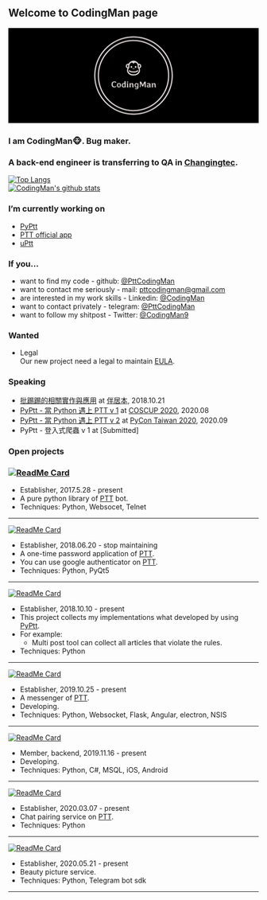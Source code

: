 ## Welcome to CodingMan page

![](https://raw.githubusercontent.com/PttCodingMan/PttCodingMan.github.io/master/logo/facebook_cover_photo_2.png)

### I am CodingMan🐵. Bug maker. 
### A back-end engineer is transferring to QA in [Changingtec](https://www.changingtec.com/).  

[![Top Langs](https://github-readme-stats.vercel.app/api/top-langs/?username=PttCodingMan&theme=dark&layout=compact)](https://github.com/PttCodingMan)  
[![CodingMan's github stats](https://github-readme-stats.vercel.app/api?username=PttCodingMan&count_private=true&theme=dark)](https://github.com/PttCodingMan)  

### I’m currently working on 
  * [PyPtt](https://github.com/PttCodingMan/PyPtt)
  * [PTT official app](https://github.com/Ptt-official-app)
  * [uPtt](https://github.com/uPtt-messenger/uPtt)

### If you...
* want to find my code - github: [@PttCodingMan](https://github.com/PttCodingMan)  
* want to contact me seriously - mail: [pttcodingman@gmail.com](mailto:pttcodingman@gmail.com)  
* are interested in my work skills - Linkedin: [@CodingMan](https://www.linkedin.com/in/codingman/)  
* want to contact privately - telegram: [@PttCodingMan](https://t.me/PttCodingMan)  
* want to follow my shitpost - Twitter: [@CodingMan9](https://twitter.com/CodingMan9)  

### Wanted
* Legal  
    Our new project need a legal to maintain [EULA](https://zh.wikipedia.org/wiki/%E6%9C%80%E7%BB%88%E7%94%A8%E6%88%B7%E8%AE%B8%E5%8F%AF%E5%8D%8F%E8%AE%AE).

### Speaking
* [批踢踢的相關實作與應用](https://docs.google.com/presentation/d/1aTfchLP8VzYhIBGCciC12mR-YtHqMB3a2OIOi8aFNeY/edit?usp=sharing) at [伴居本](https://chenshane911.myportfolio.com/node-website), 2018.10.21
* [PyPtt - 當 Python 遇上 PTT v 1](https://docs.google.com/presentation/d/1Uw76Lb9D3RqVS3Re5PWNBrgiO5SJOk8KqhPE3GvPjCs/edit?usp=sharing) at [COSCUP 2020](https://coscup.org/2020/), 2020.08
* [PyPtt - 當 Python 遇上 PTT v 2](https://docs.google.com/presentation/d/1FL0neHW52YWrnK9YXi1PO6B8fGqnbpKdL8R52KJkMtk/edit?usp=sharing) at [PyCon Taiwan 2020](https://tw.pycon.org/2020), 2020.09
* PyPtt - 登入式爬蟲 v 1 at [Submitted]

### Open projects

### [![ReadMe Card](https://github-readme-stats.vercel.app/api/pin/?username=PttCodingMan&repo=PyPtt&theme=dark)](https://github.com/PttCodingMan/PyPtt)  
- Establisher, 2017.5.28 - present  
- A pure python library of [PTT](https://zh.wikipedia.org/wiki/%E6%89%B9%E8%B8%A2%E8%B8%A2) bot.  
- Techniques: Python, Websocet, Telnet
---
    
[![ReadMe Card](https://github-readme-stats.vercel.app/api/pin/?username=PttCodingMan&repo=PTT-One-Time-Password&theme=dark)](https://github.com/PttCodingMan/PTT-One-Time-Password)  
- Establisher, 2018.06.20 - stop maintaining    
- A one-time password application of [PTT](https://zh.wikipedia.org/wiki/%E6%89%B9%E8%B8%A2%E8%B8%A2).  
- You can use google authenticator on [PTT](https://zh.wikipedia.org/wiki/%E6%89%B9%E8%B8%A2%E8%B8%A2).  
- Techniques: Python, PyQt5
---
    
[![ReadMe Card](https://github-readme-stats.vercel.app/api/pin/?username=PttCodingMan&repo=PTT_bots&theme=dark)](https://github.com/PttCodingMan/PTT_bots)  
- Establisher, 2018.10.10 - present  
- This project collects my implementations what developed by using [PyPtt](https://github.com/PttCodingMan/PyPtt).  
- For example:  
    - Multi post tool can collect all articles that violate the rules.  
- Techniques: Python
---
 
[![ReadMe Card](https://github-readme-stats.vercel.app/api/pin/?username=uPtt-messenger&repo=uPtt&theme=dark)](https://github.com/uPtt-messenger/uPtt)  
- Establisher, 2019.10.25 - present  
- A messenger of [PTT](https://zh.wikipedia.org/wiki/%E6%89%B9%E8%B8%A2%E8%B8%A2).  
- Developing.  
- Techniques: Python, Websocket, Flask, Angular, electron, NSIS
---
    
[![ReadMe Card](https://github-readme-stats.vercel.app/api/pin/?username=Ptt-official-app&repo=ptt_official_app_wanted&theme=dark)](https://github.com/Ptt-official-app/ptt_official_app_wanted)  
- Member, backend, 2019.11.16 - present  
- Developing.  
- Techniques: Python, C#, MSQL, iOS, Android
---
    
[![ReadMe Card](https://github-readme-stats.vercel.app/api/pin/?username=PttCodingMan&repo=PttTalk&theme=dark)](https://github.com/PttCodingMan/PttTalk)  
- Establisher, 2020.03.07 - present  
- Chat pairing service on [PTT](https://zh.wikipedia.org/wiki/%E6%89%B9%E8%B8%A2%E8%B8%A2).  
- Techniques: Python
---
    
[![ReadMe Card](https://github-readme-stats.vercel.app/api/pin/?username=PttCodingMan&repo=telegram_beauty_bot&theme=dark)](https://github.com/PttCodingMan/telegram_beauty_bot) 
- Establisher, 2020.05.21 - present  
- Beauty picture service.  
- Techniques: Python, Telegram bot sdk
---
